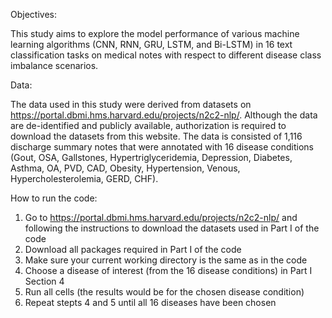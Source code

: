 Objectives:

This study aims to explore the model performance of various machine learning algorithms (CNN, RNN, GRU, LSTM, and Bi-LSTM) in 16 text classification tasks on medical notes with respect to different disease class imbalance scenarios. 

Data:

The data used in this study were derived from datasets on https://portal.dbmi.hms.harvard.edu/projects/n2c2-nlp/. Although the data are de-identified and publicly available, authorization is required to download the datasets from this website. The data is consisted of 1,116 discharge summary notes that were annotated with 16 disease conditions (Gout, OSA, Gallstones, Hypertriglyceridemia, Depression, Diabetes, Asthma, OA, PVD, CAD, Obesity, Hypertension, Venous, Hypercholesterolemia, GERD, CHF). 

How to run the code:

1. Go to https://portal.dbmi.hms.harvard.edu/projects/n2c2-nlp/ and following the instructions to download the datasets used in Part I of the code
2. Download all packages required in Part I of the code
3. Make sure your current working directory is the same as in the code
4. Choose a disease of interest (from the 16 disease conditions) in Part I Section 4
5. Run all cells (the results would be for the chosen disease condition)
6. Repeat stepts 4 and 5 until all 16 diseases have been chosen

